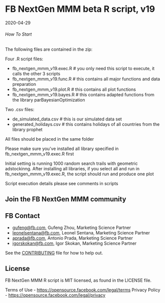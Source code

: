 # FB NextGen MMM beta R script, v19

2020-04-29

###### How To Start

The following files are contained in the zip:

Four .R script files:

- fb_nextgen_mmm_v19.exec.R # you only need this script to execute, it calls the
  other 3 scripts
- fb_nextgen_mmm_v19.func.R # this contains all major functions and data
  preparation
- fb_nextgen_mmm_v19.plot.R # this contains all plot functions
- fb_nextgen_mmm_v19.bayes.R # this contains adapted functions from the library
  parBayesianOptimization

Two .csv files:

- de_simulated_data.csv # this is our simulated data set
- generated_holidays.csv # this contains holidays of all countries from the
  library prophet

All files should be placed in the same folder

Please make sure you've installed all library specified in
fb_nextgen_mmm_v19.exec.R first

Initial setting is running 1000 random search trails with geometric adstockinng.
After installing all libraries, if you select all and run in
fb_nextgen_mmm_v19.exec.R, the script should run and produce one plot

Script execution details please see comments in scripts

## Join the FB NextGen MMM community

## FB Contact

- gufeng@fb.com, Gufeng Zhou, Marketing Science Partner
- leonelsentana@fb.com, Leonel Sentana, Marketing Science Partner
- aprada@fb.com, Antonio Prada, Marketing Science Partner
- igorskokan@fb.com, Igor Skokan, Marketing Science Partner

See the [CONTRIBUTING](CONTRIBUTING.md) file for how to help out.

## License

FB NextGen MMM R script is MIT licensed, as found in the LICENSE file.

Terms of Use - https://opensource.facebook.com/legal/terms Privacy Policy -
https://opensource.facebook.com/legal/privacy
